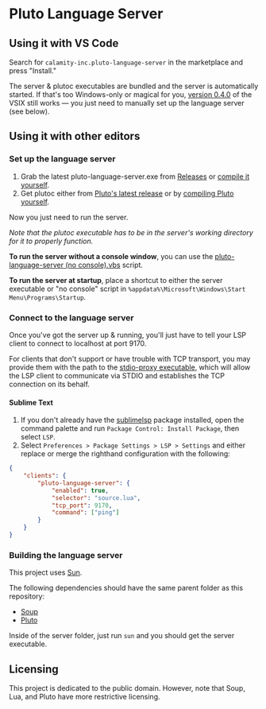 # Pluto Language Server

## Using it with VS Code

Search for `calamity-inc.pluto-language-server` in the marketplace and press "Install."

The server & plutoc executables are bundled and the server is automatically started. If that's too Windows-only or magical for you, [version 0.4.0](https://github.com/PlutoLang/pluto-language-server/releases/tag/0.4.0) of the VSIX still works — you just need to manually set up the language server (see below).

## Using it with other editors

### Set up the language server

1. Grab the latest pluto-language-server.exe from [Releases](https://github.com/PlutoLang/pluto-language-server/releases) or [compile it yourself](#building-the-language-server).
2. Get plutoc either from [Pluto's latest release](https://github.com/PlutoLang/Pluto/releases) or by [compiling Pluto yourself](https://plutolang.github.io/docs/Getting%20Started/#compile-pluto-yourself).

Now you just need to run the server.

*Note that the plutoc executable has to be in the server's working directory for it to properly function.*

**To run the server without a console window**, you can use the [pluto-language-server (no console).vbs](https://raw.githubusercontent.com/PlutoLang/pluto-language-server/senpai/server/pluto-language-server%20(no%20console).vbs) script.

**To run the server at startup**, place a shortcut to either the server executable or "no console" script in `%appdata%\Microsoft\Windows\Start Menu\Programs\Startup`.

### Connect to the language server

Once you've got the server up & running, you'll just have to tell your LSP client to connect to localhost at port 9170.

For clients that don't support or have trouble with TCP transport, you may provide them with the path to the [stdio-proxy executable](https://github.com/PlutoLang/pluto-language-server/releases/download/0.4.1/stdio-proxy.exe), which will allow the LSP client to communicate via STDIO and establishes the TCP connection on its behalf.

#### Sublime Text

1. If you don't already have the [sublimelsp](https://github.com/sublimelsp/LSP) package installed, open the command palette and run `Package Control: Install Package`, then select `LSP`.
2. Select `Preferences > Package Settings > LSP > Settings` and either replace or merge the righthand configuration with the following:

```JSON
{
    "clients": {
        "pluto-language-server": {
            "enabled": true,
            "selector": "source.lua",
            "tcp_port": 9170,
            "command": ["ping"]
        }
    }
}
```

### Building the language server

This project uses [Sun](https://github.com/calamity-inc/Sun).

The following dependencies should have the same parent folder as this repository:

- [Soup](https://github.com/calamity-inc/Soup)
- [Pluto](https://github.com/PlutoLang/Pluto)

Inside of the server folder, just run `sun` and you should get the server executable.

## Licensing

This project is dedicated to the public domain. However, note that Soup, Lua, and Pluto have more restrictive licensing.
